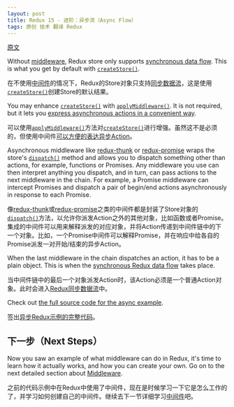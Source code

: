 ```yaml
---
layout: post
title: Redux 15 - 进阶：异步流（Async Flow）
tags: 原创 技术 翻译 Redux
---
```


[原文](https://github.com/reactjs/redux/blob/master/docs/advanced/AsyncFlow.md)

Without [middleware](https://github.com/reactjs/redux/blob/master/docs/advanced/Middleware.md), Redux store only supports [synchronous data flow](https://github.com/reactjs/redux/blob/master/docs/basics/DataFlow.md). This is what you get by default with [`createStore()`](https://github.com/reactjs/redux/blob/master/docs/api/createStore.md).

在不使用[中间件](https://github.com/reactjs/redux/blob/master/docs/advanced/Middleware.md)的情况下，Redux的Store对象只支持[同步数据流](https://github.com/reactjs/redux/blob/master/docs/basics/DataFlow.md)，这是使用[`createStore()`](https://github.com/reactjs/redux/blob/master/docs/api/createStore.md)创建Store的默认结果。

You may enhance [`createStore()`](https://github.com/reactjs/redux/blob/master/docs/api/createStore.md) with [`applyMiddleware()`](https://github.com/reactjs/redux/blob/master/docs/api/applyMiddleware.md). It is not required, but it lets you [express asynchronous actions in a convenient way](https://github.com/reactjs/redux/blob/master/docs/advanced/AsyncActions.md).

可以使用[`applyMiddleware()`](https://github.com/reactjs/redux/blob/master/docs/api/applyMiddleware.md)方法对[`createStore()`](https://github.com/reactjs/redux/blob/master/docs/api/createStore.md)进行增强。虽然这不是必须的，但使用中间件[可以方便的表达异步Action](/tech/2017/04/25/redux-14-advanced-AsyncActions.html)。

Asynchronous middleware like [redux-thunk](https://github.com/gaearon/redux-thunk) or [redux-promise](https://github.com/acdlite/redux-promise) wraps the store's [`dispatch()`](https://github.com/reactjs/redux/blob/master/docs/api/Store.md#dispatch) method and allows you to dispatch something other than actions, for example, functions or Promises. Any middleware you use can then interpret anything you dispatch, and in turn, can pass actions to the next middleware in the chain. For example, a Promise middleware can intercept Promises and dispatch a pair of begin/end actions asynchronously in response to each Promise.

像[redux-thunk](https://github.com/gaearon/redux-thunk)或[redux-promise](https://github.com/acdlite/redux-promise)之类的中间件都是封装了Store对象的[`dispatch()`](https://github.com/reactjs/redux/blob/master/docs/api/Store.md#dispatch)方法，以允许你派发Action之外的其他对象，比如函数或者Promise。集成的中间件可以用来解释派发的对应对象，并将Action传递到中间件链中的下一个对象。比如，一个Promise中间件可以解释Promise，并在响应中给各自的Promise派发一对开始/结束的异步Action。

When the last middleware in the chain dispatches an action, it has to be a plain object. This is when the [synchronous Redux data flow](https://github.com/reactjs/redux/blob/master/docs/basics/DataFlow.md) takes place.

当中间件链中的最后一个对象派发Action时，该Action必须是一个普通Action对象。此时会进入[Redux同步数据流](https://github.com/reactjs/redux/blob/master/docs/basics/DataFlow.md)中。

Check out [the full source code for the async example](https://github.com/reactjs/redux/blob/master/docs/advanced/ExampleRedditAPI.md).

签出[异步Redux示例的完整代码](https://github.com/reactjs/redux/blob/master/docs/advanced/ExampleRedditAPI.md)。

## 下一步（Next Steps）

Now you saw an example of what middleware can do in Redux, it's time to learn how it actually works, and how you can create your own. Go on to the next detailed section about [Middleware](https://github.com/reactjs/redux/blob/master/docs/advanced/Middleware.md). 

之前的代码示例中在Redux中使用了中间件，现在是时候学习一下它是怎么工作的了，并学习如何创建自己的中间件。继续去下一节详细学习[中间件](https://github.com/reactjs/redux/blob/master/docs/advanced/Middleware.md)吧。
